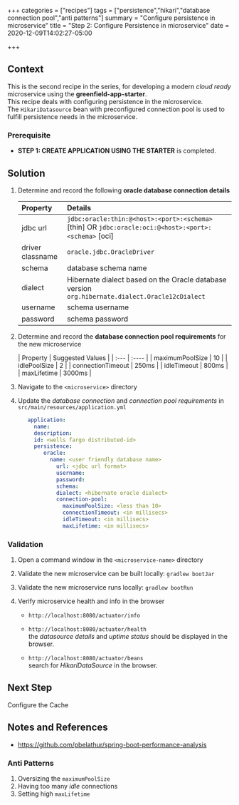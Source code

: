 +++
categories = ["recipes"]
tags = ["persistence","hikari","database connection pool","anti patterns"]
summary = "Configure persistence in microservice"
title = "Step 2: Configure Persistence in microservice"
date = 2020-12-09T14:02:27-05:00

+++

## Context
This is the second recipe in the series, for developing a modern _cloud ready_ microservice using the **greenfield-app-starter**.  
This recipe deals with configuring persistence in the microservice.  
The `HikariDatasource` bean with preconfigured connection pool is used to fulfill persistence needs in the microservice.

### Prerequisite

- **STEP 1: CREATE APPLICATION USING THE STARTER** is completed.

## Solution

1. Determine and record the following **oracle database connection details** 

   | Property        | Details  |
      | :---          |    :----   | 
   | jdbc url  |  `jdbc:oracle:thin:@<host>:<port>:<schema>` [thin] OR `jdbc:oracle:oci:@<host>:<port>:<schema>` [oci] |
   | driver classname | `oracle.jdbc.OracleDriver`    |
   | schema     | database schema name  | 
   | dialect    | Hibernate dialect based on the Oracle database version `org.hibernate.dialect.Oracle12cDialect` | 
   | username | schema username | 
   | password | schema password | 

1. Determine and record the **database connection pool requirements** for the new microservice

   | Property        | Suggested Values  |
         | :---          |    :----   | 
   | maximumPoolSize  |  10  |
   | idlePoolSize | 2 | 
   | connectionTimeout | 250ms  |
   | idleTimeout     | 800ms  | 
   | maxLifetime    | 3000ms | 

 
1. Navigate to the `<microservice>` directory
   
1. Update the _database connection_ and _connection pool requirements_ in `src/main/resources/application.yml`

   ```yml
      application:
        name:
        description:
        id: <wells fargo distributed-id>
        persistence:
           oracle:
             name: <user friendly database name>
               url: <jdbc url format>
               username:
               password:
               schema:
               dialect: <hibernate oracle dialect>
               connection-pool:
                 maximumPoolSize: <less than 10>
                 connectionTimeout: <in millisecs>
                 idleTimeout: <in millisecs>
                 maxLifetime: <in millisecs>
   ```

### Validation

1. Open a command window in the `<microservice-name>` directory


1. Validate the new microservice can be built locally: `gradlew bootJar`


1. Validate the new microservice runs locally: `gradlew bootRun`


1. Verify microservice health and info in the browser

   - `http://localhost:8080/actuator/info`
     
   - `http://localhost:8080/actuator/health`  
      the _datasource details_ and _uptime status_ should be displayed in the browser.
   
   - `http://localhost:8080/actuator/beans`  
     search for _HikariDataSource_ in the browser.

## Next Step
Configure the Cache


## Notes and References

- https://github.com/pbelathur/spring-boot-performance-analysis

### Anti Patterns
1. Oversizing the `maximumPoolSize`
1. Having too many _idle_ connections
1. Setting high `maxLifetime`

